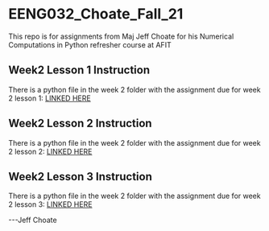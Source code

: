 # EENG032_Choate_Fall_21
This repo is for assignments from Maj Jeff Choate for his Numerical Computations in Python refresher course at AFIT

## Week2 Lesson 1 Instruction
There is a python file in the week 2 folder with the assignment due for week 2 lesson 1:
[LINKED HERE](Week%202/wk2_HW_Wk2_Lesson1_Choate.py)

## Week2 Lesson 2 Instruction
There is a python file in the week 2 folder with the assignment due for week 2 lesson 2:
[LINKED HERE](Week%202/wk2_HW_Wk2_Lesson_2.py)

## Week2 Lesson 3 Instruction
There is a python file in the week 2 folder with the assignment due for week 2 lesson 3:
[LINKED HERE](Week%202/wk2_HW_Wk2_Lesson_3.py)

---Jeff Choate

